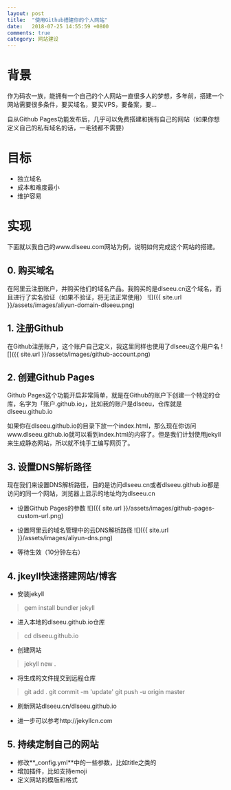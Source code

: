 ```yaml
---
layout: post
title:  "使用Github搭建你的个人网站"
date:   2018-07-25 14:55:59 +0800
comments: true
category: 网站建设
---
```


# 背景

作为码农一族，能拥有一个自己的个人网站一直很多人的梦想，多年前，搭建一个网站需要很多条件，要买域名，要买VPS，要备案，要...

自从Github Pages功能发布后，几乎可以免费搭建和拥有自己的网站（如果你想定义自己的私有域名的话，一毛钱都不需要）

# 目标

* 独立域名
* 成本和难度最小
* 维护容易

# 实现

下面就以我自己的www.dlseeu.com网站为例，说明如何完成这个网站的搭建。

## 0. 购买域名
在阿里云注册账户，并购买他们的域名产品。我购买的是dlseeu.cn这个域名，而且进行了实名验证（如果不验证，将无法正常使用）
![]({{ site.url }}/assets/images/aliyun-domain-dlseeu.png)


## 1. 注册Github

在Github注册账户，这个账户自己定义，我这里同样也使用了dlseeu这个用户名
![]({{ site.url }}/assets/images/github-account.png)

## 2. 创建Github Pages

Github Pages这个功能开启非常简单，就是在Github的账户下创建一个特定的仓库，名字为「账户.github.io」，比如我的账户是dlseeu，仓库就是dlseeu.github.io

如果你在dlseeu.github.io的目录下放一个index.html，那么现在你访问www.dlseeu.github.io就可以看到index.html的内容了。但是我们计划使用jekyll来生成静态网站，所以就不纯手工编写网页了。

## 3. 设置DNS解析路径

现在我们来设置DNS解析路径，目的是访问dlseeu.cn或者dlseeu.github.io都是访问的同一个网站，浏览器上显示的地址均为dlseeu.cn

* 设置Github Pages的参数
![]({{ site.url }}/assets/images/github-pages-custom-url.png)

* 设置阿里云的域名管理中的云DNS解析路径
![]({{ site.url }}/assets/images/aliyun-dns.png)

* 等待生效（10分钟左右）

## 4. jkeyll快速搭建网站/博客

* 安装jekyll
> gem install bundler jekyll

* 进入本地的dlseeu.github.io仓库
> cd  dlseeu.github.io

* 创建网站
> jekyll new .

* 将生成的文件提交到远程仓库
> git add .
> git commit -m 'update'
> git push -u origin master

* 刷新网站dlseeu.cn/dlseeu.github.io

* 进一步可以参考http://jekyllcn.com

## 5. 持续定制自己的网站

* 修改**_config.yml**中的一些参数，比如title之类的
* 增加插件，比如支持emoji
* 定义网站的模版和格式
